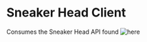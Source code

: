 # Sneaker Head Client
Consumes the Sneaker Head API found ![here](https://github.com/ariellepollock/sneakerHeadAPI/tree/main)